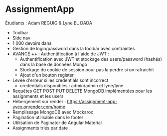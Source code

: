 # AssignmentApp

Étudiants : Adam REGUIG & Lyne EL DADA

- Toolbar
- Side nav
- 1 000 devoirs dans
- Gestion de login/password dans la toolbar avec contraintes
- AVANCÉ ++ : Authentification à l'aide de JWT :
    - Authentification avec JWT et stockage des users/password (hashés) dans la base de données Mongo
    - Stockage du cookie de session pour pas la perdre si on rafraichit
    - Ajout d'un bouton register
- Levée d'erreur si les credentials sont incorrect
    - credentials disponibles : admin/admin et lyne/lyne
- Requêtes GET POST PUT DELETE MongoDB implémentées pour les assignments et les users
- Hébergement sur render : https://assignment-app-yvcx.onrender.com/home
- Remplissage MongoDB avec Mockaroo
- Pagination utilisable dans le footer
- Utilisation de Paginator de Angular Material
- Assignments triés par date
